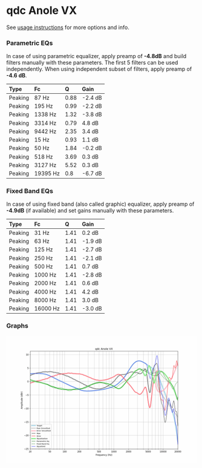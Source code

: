 # qdc Anole VX
See [usage instructions](https://github.com/jaakkopasanen/AutoEq#usage) for more options and info.

### Parametric EQs
In case of using parametric equalizer, apply preamp of **-4.8dB** and build filters manually
with these parameters. The first 5 filters can be used independently.
When using independent subset of filters, apply preamp of **-4.6 dB**.

| Type    | Fc       |    Q | Gain    |
|:--------|:---------|:-----|:--------|
| Peaking | 87 Hz    | 0.88 | -2.4 dB |
| Peaking | 195 Hz   | 0.99 | -2.2 dB |
| Peaking | 1338 Hz  | 1.32 | -3.8 dB |
| Peaking | 3314 Hz  | 0.79 | 4.8 dB  |
| Peaking | 9442 Hz  | 2.35 | 3.4 dB  |
| Peaking | 15 Hz    | 0.93 | 1.1 dB  |
| Peaking | 50 Hz    | 1.84 | -0.2 dB |
| Peaking | 518 Hz   | 3.69 | 0.3 dB  |
| Peaking | 3127 Hz  | 5.52 | 0.3 dB  |
| Peaking | 19395 Hz | 0.8  | -6.7 dB |

### Fixed Band EQs
In case of using fixed band (also called graphic) equalizer, apply preamp of **-4.9dB**
(if available) and set gains manually with these parameters.

| Type    | Fc       |    Q | Gain    |
|:--------|:---------|:-----|:--------|
| Peaking | 31 Hz    | 1.41 | 0.2 dB  |
| Peaking | 63 Hz    | 1.41 | -1.9 dB |
| Peaking | 125 Hz   | 1.41 | -2.7 dB |
| Peaking | 250 Hz   | 1.41 | -2.1 dB |
| Peaking | 500 Hz   | 1.41 | 0.7 dB  |
| Peaking | 1000 Hz  | 1.41 | -2.8 dB |
| Peaking | 2000 Hz  | 1.41 | 0.6 dB  |
| Peaking | 4000 Hz  | 1.41 | 4.2 dB  |
| Peaking | 8000 Hz  | 1.41 | 3.0 dB  |
| Peaking | 16000 Hz | 1.41 | -3.0 dB |

### Graphs
![](./qdc%20Anole%20VX.png)